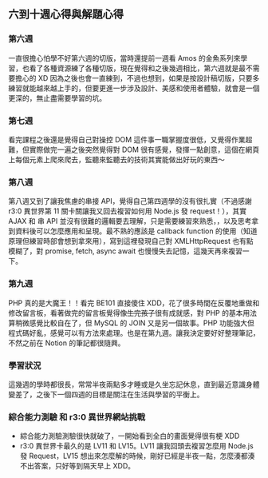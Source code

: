 ## 六到十週心得與解題心得

### 第六週
一直很擔心怕學不好第六週的切版，當時還提前一週看 Amos 的金魚系列來學習，也看了各種資源練了各種切版，現在覺得和之後幾週相比，第六週就是最不需要擔心的 XD 因為之後也會一直練到，不過也想到，如果是按設計稿切版，只要多練習就能越來越上手的，但要更進一步涉及設計、美感和使用者體驗，就會是一個更深的，無止盡需要學習的坑。

### 第七週
看完課程之後還是覺得自己對操控 DOM 這件事一職掌握度很低，又覺得作業超難，但實際做完一遍之後突然覺得對 DOM 很有感覺，發揮一點創意，這個在網頁上每個元素上爬來爬去，監聽來監聽去的技術其實能做出好玩的東西～

### 第八週
第八週又到了讓我焦慮的串接 API，覺得自己第四週學的沒有很扎實（不過感謝 r3:0 異世界第 11 關卡關讓我又回去複習如何用 Node.js 發 request！），其實 AJAX 和 串 API 並沒有很難的邏輯要去理解，只是需要練習來熟悉，，以及思考拿到資料後可以怎麼應用和呈現。最不熟的應該是 callback function 的使用（知道原理但練習時部會想到拿來用），寫到這裡發現自己對 XMLHttpRequest 也有點模糊了，對 promise, fetch, async await 也慢慢失去記憶，這幾天再來複習一下。

### 第九週
PHP 真的是大魔王！！看完 BE101 直接傻住 XDD，花了很多時間在反覆地重做和修改留言板，看著做完的留言板覺得像~~生完孩子~~很有成就感，對 PHP 的基本用法算稍微感覺比較自在了，但 MySQL 的 JOIN 又是另一個故事。PHP 功能強大但程式碼好亂，感覺可以有方法來處理。也是在第九週。讓我決定要好好整理筆記，不然之前在 Notion 的筆記都很隨興。

### 學習狀況
這幾週的學時都很長，常常半夜兩點多才睡或是久坐忘記休息，直到最近意識身體變差了，之後下一個四週的目標是關注在生活與學習的平衡上。

### 綜合能力測驗 和 r3:0 異世界網站挑戰
- 綜合能力測驗測驗很快就破了，一開始看到全白的畫面覺得很有梗 XDD
-  r3:0 異世界卡最久的是 LV11 和 LV15。LV11 讓我回頭去複習怎麼用 Node.js 發 Request，LV15 想出來怎麼解的時候，剛好已經是半夜一點，怎麼湊都湊不出答案，只好等到隔天早上 XDD。
